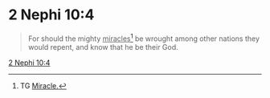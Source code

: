 # 2 Nephi 10:4

> For should the mighty <u>miracles</u>[^a] be wrought among other nations they would repent, and know that he be their God.

[2 Nephi 10:4](https://www.churchofjesuschrist.org/study/scriptures/bofm/2-ne/10?lang=eng&id=p4#p4)


[^a]: TG [Miracle.](https://www.churchofjesuschrist.org/study/scriptures/tg/miracle?lang=eng)
